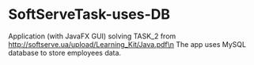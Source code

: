 # SoftServeTask-uses-DB
Application (with JavaFX GUI) solving TASK_2 from http://softserve.ua/upload/Learning_Kit/Java.pdf\n
The app uses MySQL database to store employees data.
